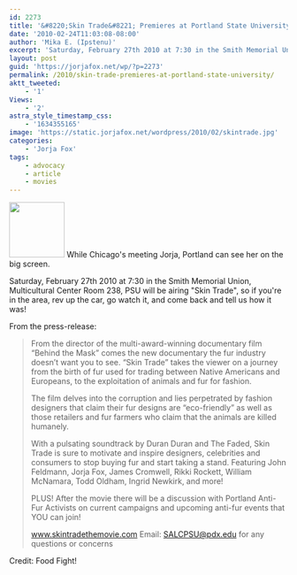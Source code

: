 ```yaml
---
id: 2273
title: '&#8220;Skin Trade&#8221; Premieres at Portland State University'
date: '2010-02-24T11:03:08-08:00'
author: 'Mika E. (Ipstenu)'
excerpt: 'Saturday, February 27th 2010 at 7:30 in the Smith Memorial Union, Multicultural Center Room 238, PSU will be airing "Skin Trade"'
layout: post
guid: 'https://jorjafox.net/wp/?p=2273'
permalink: /2010/skin-trade-premieres-at-portland-state-university/
aktt_tweeted:
    - '1'
Views:
    - '2'
astra_style_timestamp_css:
    - '1634355165'
image: 'https://static.jorjafox.net/wordpress/2010/02/skintrade.jpg'
categories:
    - 'Jorja Fox'
tags:
    - advocacy
    - article
    - movies
---
```


<img src="//static.jorjafox.net/wordpress/2010/02/skintrade-100x100.jpg" alt="" title="skintrade" width="100" height="100" class="alignleft size-thumbnail wp-image-2274" /> While Chicago's meeting Jorja, Portland can see her on the big screen.

Saturday, February 27th 2010 at 7:30 in the Smith Memorial Union, Multicultural Center Room 238, PSU will be airing "Skin Trade", so if you're in the area, rev up the car, go watch it, and come back and tell us how it was!

From the press-release:

<blockquote>From the director of the multi-award-winning documentary film “Behind the Mask” comes the new documentary the fur industry doesn’t want you to see. “Skin Trade” takes the viewer on a journey from the birth of fur used for trading between Native Americans and Europeans, to the exploitation of animals and fur for fashion.

The film delves into the corruption and lies perpetrated by fashion designers that claim their fur designs are “eco-friendly” as well as those retailers and fur farmers who claim that the animals are killed humanely.

With a pulsating soundtrack by Duran Duran and The Faded, Skin Trade is sure to motivate and inspire designers, celebrities and consumers to stop buying fur and start taking a stand. Featuring John Feldmann, Jorja Fox, James Cromwell, Rikki Rockett, William McNamara, Todd Oldham, Ingrid Newkirk, and more!

PLUS! After the movie there will be a discussion with Portland Anti-Fur Activists on current campaigns and upcoming anti-fur events that YOU can join!

www.skintradethemovie.com
Email: SALCPSU@pdx.edu for any questions or concerns</blockquote>

Credit: Food Fight!